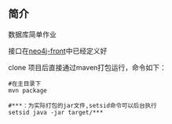 ## 简介

数据库简单作业

接口在[neo4j-front](http://github.com/ccdongyu/neo4j_front)中已经定义好

clone 项目后直接通过maven打包运行，命令如下：
```
#在主目录下
mvn package

#***：为实际打包的jar文件,setsid命令可以后台执行
setsid java -jar target/***
```